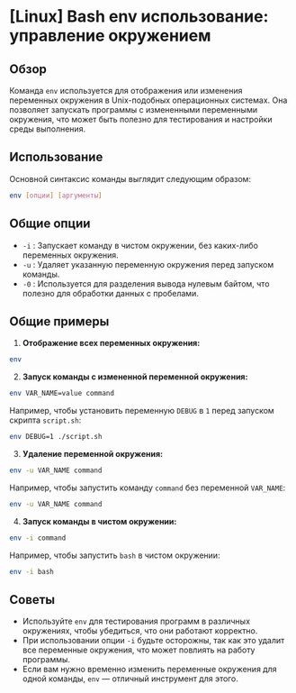 # [Linux] Bash env использование: управление окружением

## Обзор
Команда `env` используется для отображения или изменения переменных окружения в Unix-подобных операционных системах. Она позволяет запускать программы с измененными переменными окружения, что может быть полезно для тестирования и настройки среды выполнения.

## Использование
Основной синтаксис команды выглядит следующим образом:

```bash
env [опции] [аргументы]
```

## Общие опции
- `-i` : Запускает команду в чистом окружении, без каких-либо переменных окружения.
- `-u` : Удаляет указанную переменную окружения перед запуском команды.
- `-0` : Используется для разделения вывода нулевым байтом, что полезно для обработки данных с пробелами.

## Общие примеры
1. **Отображение всех переменных окружения:**

```bash
env
```

2. **Запуск команды с измененной переменной окружения:**

```bash
env VAR_NAME=value command
```

Например, чтобы установить переменную `DEBUG` в `1` перед запуском скрипта `script.sh`:

```bash
env DEBUG=1 ./script.sh
```

3. **Удаление переменной окружения:**

```bash
env -u VAR_NAME command
```

Например, чтобы запустить команду `command` без переменной `VAR_NAME`:

```bash
env -u VAR_NAME command
```

4. **Запуск команды в чистом окружении:**

```bash
env -i command
```

Например, чтобы запустить `bash` в чистом окружении:

```bash
env -i bash
```

## Советы
- Используйте `env` для тестирования программ в различных окружениях, чтобы убедиться, что они работают корректно.
- При использовании опции `-i` будьте осторожны, так как это удалит все переменные окружения, что может повлиять на работу программы.
- Если вам нужно временно изменить переменные окружения для одной команды, `env` — отличный инструмент для этого.